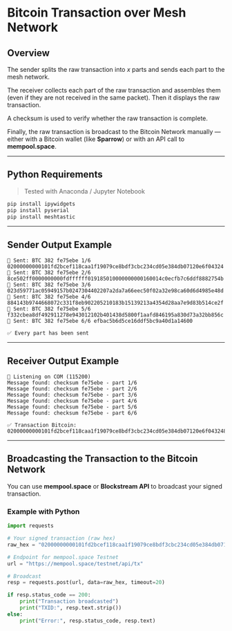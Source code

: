 # Bitcoin Transaction over Mesh Network

## Overview

The sender splits the raw transaction into *x* parts and sends each part to the mesh network.

The receiver collects each part of the raw transaction and assembles them (even if they are not received in the same packet). Then it displays the raw transaction.

A checksum is used to verify whether the raw transaction is complete.

Finally, the raw transaction is broadcast to the Bitcoin Network manually — either with a Bitcoin wallet (like **Sparrow**) or with an API call to **mempool.space**.

---

## Python Requirements

> Tested with Anaconda / Jupyter Notebook

```bash
pip install ipywidgets
pip install pyserial
pip install meshtastic
```

---

## Sender Output Example

```
📨 Sent: BTC 382 fe75ebe 1/6 02000000000101fd2bcef118caa1f19079ce8bdf3cbc234cd05e384db07120e6f04324
📨 Sent: BTC 382 fe75ebe 2/6 8ce502ff0000000000fdffffff019185010000000000160014c0ecfb7c6ddf8882754b
📨 Sent: BTC 382 fe75ebe 3/6 023d59771ac05949157b0247304402207a2da7a66eec50f02a32e98ca60d6d4985e48d
📨 Sent: BTC 382 fe75ebe 4/6 884143b9744668072c331f8eb902205210183b15139213a4354d28aa7e9d83b514ce2f
📨 Sent: BTC 382 fe75ebe 5/6 f332cbea8df492911278e943012102b401438d5800f1aafd846195a830d73a32bb856c
📨 Sent: BTC 382 fe75ebe 6/6 efbac5b6d5ce16ddf5bc9a40d1a14600

✅ Every part has been sent
```

---

## Receiver Output Example

```
📡 Listening on COM (115200)
Message found: checksum fe75ebe - part 1/6
Message found: checksum fe75ebe - part 2/6
Message found: checksum fe75ebe - part 3/6
Message found: checksum fe75ebe - part 4/6
Message found: checksum fe75ebe - part 5/6
Message found: checksum fe75ebe - part 6/6

✅ Transaction Bitcoin:
02000000000101fd2bcef118caa1f19079ce8bdf3cbc234cd05e384db07120e6f043248ce502ff0000000000fdffffff019185010000000000160014c0ecfb7c6ddf8882754b023d59771ac05949157b0247304402207a2da7a66eec50f02a32e98ca60d6d4985e48d884143b9744668072c331f8eb902205210183b15139213a4354d28aa7e9d83b514ce2ff332cbea8df492911278e943012102b401438d5800f1aafd846195a830d73a32bb856cefbac5b6d5ce16ddf5bc9a40d1a14600
```

---

## Broadcasting the Transaction to the Bitcoin Network

You can use **mempool.space** or **Blockstream API** to broadcast your signed transaction.

### Example with Python

```python
import requests

# Your signed transaction (raw hex)
raw_hex = "02000000000101fd2bcef118caa1f19079ce8bdf3cbc234cd05e384db07120e6f043248ce502ff0000000000fdffffff019185010000000000160014c0ecfb7c6ddf8882754b023d59771ac05949157b0247304402207a2da7a66eec50f02a32e98ca60d6d4985e48d884143b9744668072c331f8eb902205210183b15139213a4354d28aa7e9d83b514ce2ff332cbea8df492911278e943012102b401438d5800f1aafd846195a830d73a32bb856cefbac5b6d5ce16ddf5bc9a40d1a14600"

# Endpoint for mempool.space Testnet
url = "https://mempool.space/testnet/api/tx"

# Broadcast
resp = requests.post(url, data=raw_hex, timeout=20)

if resp.status_code == 200:
    print("Transaction broadcasted")
    print("TXID:", resp.text.strip())
else:
    print("Error:", resp.status_code, resp.text)
```
